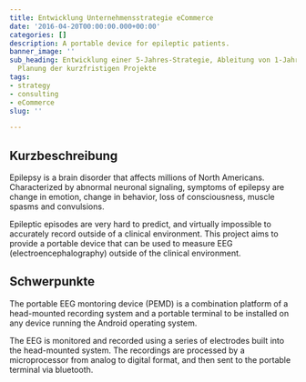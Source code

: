 ```yaml
---
title: Entwicklung Unternehmensstrategie eCommerce
date: '2016-04-20T00:00:00.000+00:00'
categories: []
description: A portable device for epileptic patients.
banner_image: ''
sub_heading: Entwicklung einer 5-Jahres-Strategie, Ableitung von 1-Jahres-Zielen und
  Planung der kurzfristigen Projekte
tags:
- strategy
- consulting
- eCommerce
slug: ''

---
```

## Kurzbeschreibung

Epilepsy is a brain disorder that affects millions of North Americans. Characterized by abnormal neuronal signaling, symptoms of epilepsy are change in emotion, change in behavior, loss of consciousness, muscle spasms and convulsions.

Epileptic episodes are very hard to predict, and virtually impossible to accurately record outside of a clinical environment. This project aims to provide a portable device that can be used to measure EEG (electroencephalography) outside of the clinical environment.

## Schwerpunkte

The portable EEG montoring device (PEMD) is a combination platform of a head-mounted recording system and a portable terminal to be installed on any device running the Android operating system.

The EEG is monitored and recorded using a series of electrodes built into the head-mounted system. The recordings are processed by a microprocessor from analog to digital format, and then sent to the portable terminal via bluetooth.